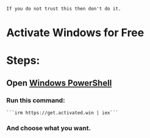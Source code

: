 ```If you do not trust this then don't do it.```

# Activate Windows for Free

# Steps:
  ## Open [Windows PowerShell](https://en.wikipedia.org/wiki/PowerShell) 
  ### Run this command: 
	```irm https://get.activated.win | iex```
  ### And choose what you want.

